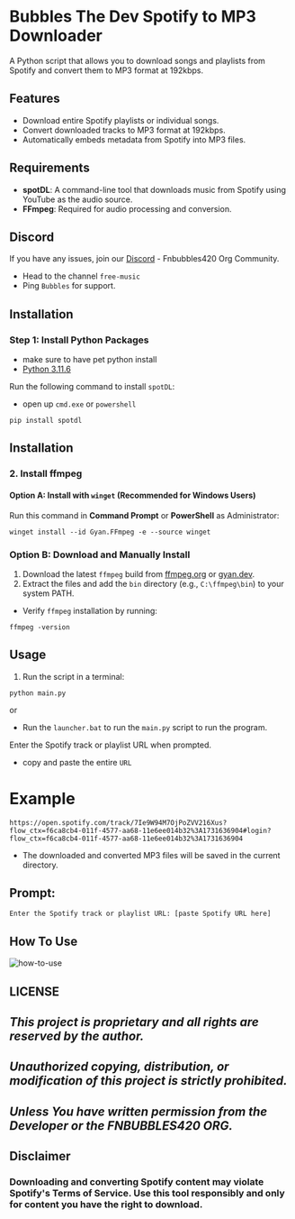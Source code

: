 # Bubbles The Dev Spotify to MP3 Downloader

A Python script that allows you to download songs and playlists from Spotify and convert them to MP3 format at 192kbps.

## Features

- Download entire Spotify playlists or individual songs.
- Convert downloaded tracks to MP3 format at 192kbps.
- Automatically embeds metadata from Spotify into MP3 files.

## Requirements

- **spotDL**: A command-line tool that downloads music from Spotify using YouTube as the audio source.
- **FFmpeg**: Required for audio processing and conversion.

## Discord

If you have any issues, join our [Discord](https://www.discord.fnbubbles420.org/invite) - Fnbubbles420 Org Community.
- Head to the channel `free-music`
- Ping `Bubbles` for support.

## Installation

### Step 1: Install Python Packages
- make sure to have pet python install
- [Python 3.11.6](https://github.com/KernFerm/Py3.11.6installer)

Run the following command to install `spotDL`:
- open up `cmd.exe` or `powershell`

```
pip install spotdl
```

## Installation

### 2. Install ffmpeg

#### Option A: Install with `winget` (Recommended for Windows Users)

Run this command in **Command Prompt** or **PowerShell** as Administrator:

```
winget install --id Gyan.FFmpeg -e --source winget
```

### Option B: Download and Manually Install

1. Download the latest `ffmpeg` build from [ffmpeg.org](https://ffmpeg.org/download.html) or [gyan.dev](https://www.gyan.dev/ffmpeg/builds/).
2. Extract the files and add the `bin` directory (e.g., `C:\ffmpeg\bin`) to your system PATH.

- Verify `ffmpeg` installation by running:

```
ffmpeg -version
```

## Usage

1. Run the script in a terminal:
```
python main.py
```
or 
- Run the `launcher.bat` to run the `main.py` script to run the program.

Enter the Spotify track or playlist URL when prompted.
- copy and paste the entire `URL`

# Example 
```
https://open.spotify.com/track/7Ie9W94M7OjPoZVV216Xus?flow_ctx=f6ca8cb4-011f-4577-aa68-11e6ee014b32%3A1731636904#login?flow_ctx=f6ca8cb4-011f-4577-aa68-11e6ee014b32%3A1731636904
```
- The downloaded and converted MP3 files will be saved in the current directory.

## Prompt:

```
Enter the Spotify track or playlist URL: [paste Spotify URL here]
```

## How To Use

![how-to-use](https://github.com/KernFerm/bubbles-the-dev-spotify-to-mp3/blob/main/how-to-use/screen_recording.gif)

## LICENSE

## ***This project is proprietary and all rights are reserved by the author.***
## ***Unauthorized copying, distribution, or modification of this project is strictly prohibited.***
## ***Unless You have written permission from the Developer or the FNBUBBLES420 ORG.***


## Disclaimer

### Downloading and converting Spotify content may violate Spotify's Terms of Service. Use this tool responsibly and only for content you have the right to download.
